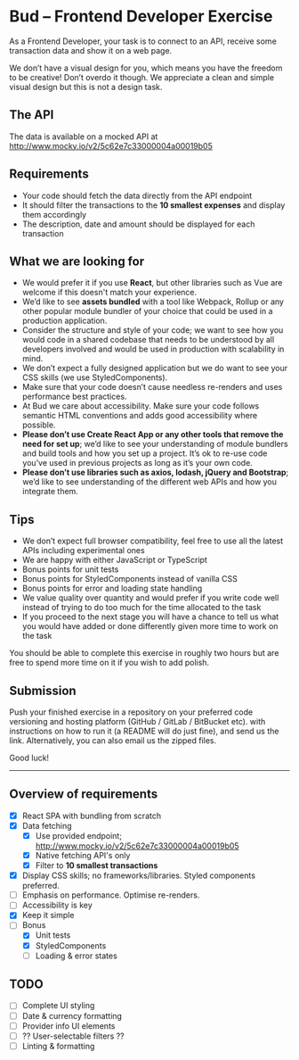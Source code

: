 # Bud – Frontend Developer Exercise

As a Frontend Developer, your task is to connect to an API, receive some transaction data and
show it on a web page.

We don’t have a visual design for you, which means you have the freedom to be creative! Don’t
overdo it though. We appreciate a clean and simple visual design but this is not a design task.

## The API

The data is available on a mocked API at http://www.mocky.io/v2/5c62e7c33000004a00019b05

## Requirements

- Your code should fetch the data directly from the API endpoint
- It should filter the transactions to the **10 smallest expenses** and display them
accordingly
- The description, date and amount should be displayed for each transaction

## What we are looking for

- We would prefer it if you use **React**, but other libraries such as Vue are welcome if this
doesn't match your experience.
- We’d like to see **assets bundled** with a tool like Webpack, Rollup or any other popular
module bundler of your choice that could be used in a production application.
- Consider the structure and style of your code; we want to see how you would code in a
shared codebase that needs to be understood by all developers involved and would be
used in production with scalability in mind.
- We don’t expect a fully designed application but we do want to see your CSS skills (we
use StyledComponents).
- Make sure that your code doesn’t cause needless re-renders and uses performance best
practices.
- At Bud we care about accessibility. Make sure your code follows semantic HTML
conventions and adds good accessibility where possible.
- **Please don’t use Create React App or any other tools that remove the need for set
up**; we’d like to see your understanding of module bundlers and build tools and how you
set up a project. It’s ok to re-use code you’ve used in previous projects as long as it’s
your own code.
- **Please don’t use libraries such as axios, lodash, jQuery and Bootstrap**; we’d like to
see understanding of the different web APIs and how you integrate them.

## Tips

- We don’t expect full browser compatibility, feel free to use all the latest APIs including
experimental ones
- We are happy with either JavaScript or TypeScript
- Bonus points for unit tests
- Bonus points for StyledComponents instead of vanilla CSS
- Bonus points for error and loading state handling
- We value quality over quantity and would prefer if you write code well instead of trying to
do too much for the time allocated to the task
- If you proceed to the next stage you will have a chance to tell us what you would have
added or done differently given more time to work on the task

You should be able to complete this exercise in roughly two hours but are free to spend more
time on it if you wish to add polish.

## Submission

Push your finished exercise in a repository on your preferred code versioning and hosting
platform (GitHub / GitLab / BitBucket etc). with instructions on how to run it (a README will do
just fine), and send us the link. Alternatively, you can also email us the zipped files.

Good luck!

---

## Overview of requirements

- [x] React SPA with bundling from scratch
- [x] Data fetching
  - [x] Use provided endpoint; http://www.mocky.io/v2/5c62e7c33000004a00019b05
  - [x] Native fetching API's only
  - [x] Filter to **10 smallest transactions**
- [x] Display CSS skills; no frameworks/libraries. Styled components preferred.
- [ ] Emphasis on performance. Optimise re-renders.
- [ ] Accessibility is key
- [x] Keep it simple
- [ ] Bonus
  - [x] Unit tests
  - [x] StyledComponents
  - [ ] Loading & error states

## TODO

- [ ] Complete UI styling
- [ ] Date & currency formatting
- [ ] Provider info UI elements
- [ ] ?? User-selectable filters ??
- [ ] Linting & formatting